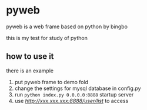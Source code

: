 # pyweb

pyweb is a web frame based on python by bingbo

this is my test for study of python

## how to use it

there is an example

1. put pyweb frame to demo fold
2. change the settings for mysql database in config.py
3. run `python index.py 0.0.0.0:8888` startup server
4. use _http://xxx.xxx.xxx:8888/user/list_ to access
